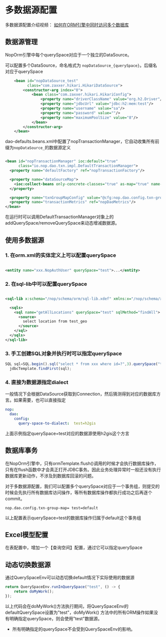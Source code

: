 # 多数据源配置

多数据源配置介绍视频： [如何在ORM引擎中同时访问多个数据库](https://www.bilibili.com/video/BV1aX4y1Y7Xx/)

## 数据源管理
NopOrm引擎中每个querySpace对应于一个独立的DataSource。

可以配置多个DataSource，命名格式为 `nopDataSource_{querySpace}`。后缀名对应于querySpace

```xml
    <bean id="nopDataSource_test"
          class="com.zaxxer.hikari.HikariDataSource">
        <constructor-arg index="0">
            <bean class="com.zaxxer.hikari.HikariConfig">
                <property name="driverClassName" value="org.h2.Driver"/>
                <property name="jdbcUrl" value="jdbc:h2:mem:test"/>
                <property name="username" value="sa"/>
                <property name="password" value=""/>
                <property name="maximumPoolSize" value="8"/>
            </bean>
        </constructor-arg>
    </bean>
```

dao-defaults.beans.xml中配置了nopTransactionManager，它自动收集所有前缀为`nopDataSource_`的数据源定义

```xml

<bean id="nopTransactionManager" ioc:default="true"
      class="io.nop.dao.txn.impl.DefaultTransactionManager">
  <property name="defaultFactory" ref="nopTransactionFactory"/>

  <property name="dataSourceMap">
    <ioc:collect-beans only-concrete-classes="true" as-map="true" name-prefix="nopDataSource_"/>
  </property>

  <property name="txnGroupMapConfig" value="@cfg:nop.dao.config.txn-group-map|"/>
  <property name="transactionMetrics" ref="nopDaoMetrics"/>
</bean>
```

在运行时可以调用DefaultTransactionManager对象上的addQuerySpace/removeQuerySpace来动态增减数据源。

## 使用多数据源

### 1. 在orm.xml的实体定义上可以配置querySpace

```xml

<entity name="xxx.NopAuthUser" querySpace="test">...</entity>
```

### 2. 在sql-lib中可以配置querySpace

```xml

<sql-lib x:schema="/nop/schema/orm/sql-lib.xdef" xmlns:x="/nop/schema/xdsl.xdef">

  <sqls>
    <sql name="getAllLocations" querySpace="test" sqlMethod="findAll">
      <source>
        select location from test_geo
      </source>
    </sql>
  </sqls>
</sql-lib>
```

### 3. 手工创建SQL对象并执行时可以指定querySpace

```javascript
SQL sql=SQL.begin().sql("select * from xxx where id=?",3).querySpace("test").end();
  jdbcTemplate.findFirst(sql);
```

### 4. 直接为数据源指定dialect

一般情况下会根据DataSource获取到Connection，然后猜测得到对应的数据库方言。如果需要，也可以直接指定

```yaml
nop:
  dao:
    config:
      query-space-to-dialect:  test=h2gis
```

上面示例指定querySpace=test对应的数据源使用h2gis这个方言

## 数据库事务

在NopOrm引擎中，只有ormTemplate.flush()调用的时候才会执行数据库操作，只有在flush函数中才会真正打开JDBC事务。因此业务处理异常时一般还没有执行数据库更新动作，不涉及到数据库回滚的问题。

对于多数据源配置，我们可以配置多个querySpace对应于一个事务组，则提交的时候会先执行所有数据库访问操作，等所有数据库操作都执行成功之后再逐个commit。

```
nop.dao.config.txn-group-map= test=default
```

以上配置表示querySpace=test的数据库操作归属于default这个事务组


## Excel模型配置
在表配置中，增加一个【查询空间】配置，通过它可以指定querySpace

## 动态切换数据源

通过QuerySpaceEnv可以动态切换default情况下实际使用的数据源

```javascript
return QuerySpaceEnv.runInQuerySpace("test", () -> {
    return doMyWork();
});
```

以上代码会在doMyWork()方法执行期间，将QuerySpaceEnv的defaultQuerySpace设置为"test"，doMyWork()
方法中的所有ORM操作如果没有明确指定querySpace，则会使用"test"数据源。

* 所有明确指定的querySpace不会受到QuerySpaceEnv的影响。
